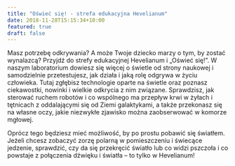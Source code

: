 ```yaml
---
title: "Oświeć się! - strefa edukacyjna Hevelianum"
date: 2018-11-28T15:15:34+10:00
featured: true
draft: false
---
```


Masz potrzebę odkrywania? A może Twoje dziecko marzy o tym, by zostać wynalazcą? Przyjdź do strefy edukacyjnej Hevelianum i „Oświeć się!”. W naszym laboratorium dowiesz się więcej o świetle od strony naukowej i samodzielnie przetestujesz, jak działa i jaką rolę odgrywa w życiu człowieka. Tutaj zgłębisz technologie oparte na świetle oraz poznasz ciekawostki, nowinki i wielkie odkrycia z nim związane. Sprawdzisz, jak sterować ruchem robotów i co wspólnego ma przepływ krwi w żyłach i tętnicach z oddalającymi się od Ziemi galaktykami, a także przekonasz się na własne oczy, jakie niezwykłe zjawisko można zaobserwować w komorze mgłowej.

Oprócz tego będziesz mieć możliwość, by po prostu pobawić się światłem. Jeżeli chcesz zobaczyć zorzę polarną w pomieszczeniu i świecące jedzenie, sprawdzić, czy da się przekręcić światło lub co widzi pszczoła i co powstaje z połączenia dźwięku i światła – to tylko w Hevelianum!